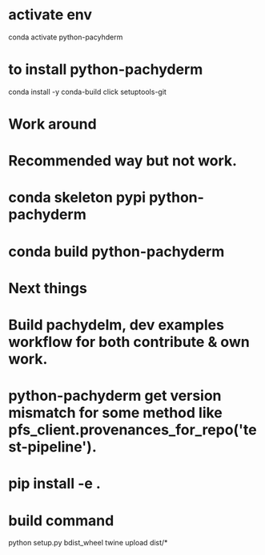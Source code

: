 
# activate env
conda activate python-pacyhderm

# to install python-pachyderm
conda install -y conda-build click setuptools-git


# Work around
<!-- - pip:
  - "--editable=git+https://github.com/pachyderm/python-pachyderm.git@faaea725837a2deecfe99b28d65dd98342c9e939#egg=python-pachyderm-master" -->

# Recommended way but not work.
# conda skeleton pypi python-pachyderm
# conda build python-pachyderm

# Next things
# Build pachydelm, dev examples workflow for both contribute & own work.
# python-pachyderm get version mismatch for some method like pfs_client.provenances_for_repo('test-pipeline').

# pip install -e .


<!-- 2019-05-28T09:45:32Z INFO pps.API.CreatePipeline {"request":{"pipeline":{"name":"test-pipeline"}}} []
2019-05-28T09:45:32Z INFO pps.API.call64 {"duration":0.000026444,"request":{"pipeline":{"name":"test-pipeline"},"salt":"5a738ec86ad04489bd2e25d97bb2e716"},"response":null} []
panic: runtime error: invalid memory address or nil pointer dereference
[signal SIGSEGV: segmentation violation code=0x1 addr=0x8 pc=0x1ce205d] -->

# build command
python setup.py bdist_wheel
twine upload dist/*